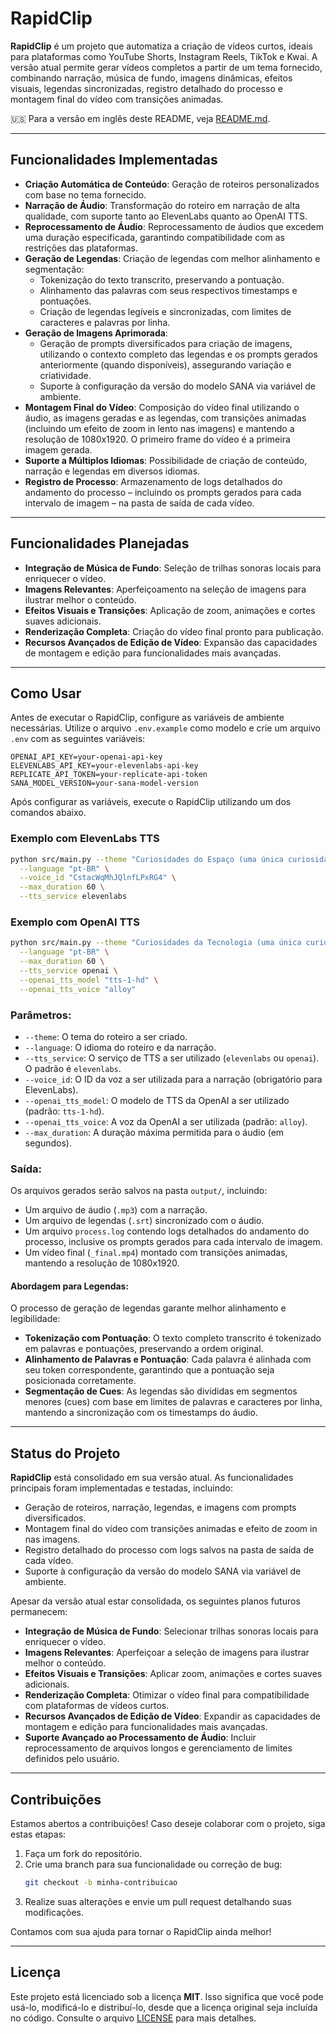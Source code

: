 # **RapidClip**

**RapidClip** é um projeto que automatiza a criação de vídeos curtos, ideais para plataformas como YouTube Shorts, Instagram Reels, TikTok e Kwai. A versão atual permite gerar vídeos completos a partir de um tema fornecido, combinando narração, música de fundo, imagens dinâmicas, efeitos visuais, legendas sincronizadas, registro detalhado do processo e montagem final do vídeo com transições animadas.

🇺🇸 Para a versão em inglês deste README, veja [README.md](README.md).

---

## **Funcionalidades Implementadas**

- **Criação Automática de Conteúdo**: Geração de roteiros personalizados com base no tema fornecido.
- **Narração de Áudio**: Transformação do roteiro em narração de alta qualidade, com suporte tanto ao ElevenLabs quanto ao OpenAI TTS.
- **Reprocessamento de Áudio**: Reprocessamento de áudios que excedem uma duração especificada, garantindo compatibilidade com as restrições das plataformas.
- **Geração de Legendas**: Criação de legendas com melhor alinhamento e segmentação:
  - Tokenização do texto transcrito, preservando a pontuação.
  - Alinhamento das palavras com seus respectivos timestamps e pontuações.
  - Criação de legendas legíveis e sincronizadas, com limites de caracteres e palavras por linha.
- **Geração de Imagens Aprimorada**:
  - Geração de prompts diversificados para criação de imagens, utilizando o contexto completo das legendas e os prompts gerados anteriormente (quando disponíveis), assegurando variação e criatividade.
  - Suporte à configuração da versão do modelo SANA via variável de ambiente.
- **Montagem Final do Vídeo**: Composição do vídeo final utilizando o áudio, as imagens geradas e as legendas, com transições animadas (incluindo um efeito de zoom in lento nas imagens) e mantendo a resolução de 1080x1920. O primeiro frame do vídeo é a primeira imagem gerada.
- **Suporte a Múltiplos Idiomas**: Possibilidade de criação de conteúdo, narração e legendas em diversos idiomas.
- **Registro de Processo**: Armazenamento de logs detalhados do andamento do processo – incluindo os prompts gerados para cada intervalo de imagem – na pasta de saída de cada vídeo.

---

## **Funcionalidades Planejadas**

- **Integração de Música de Fundo**: Seleção de trilhas sonoras locais para enriquecer o vídeo.
- **Imagens Relevantes**: Aperfeiçoamento na seleção de imagens para ilustrar melhor o conteúdo.
- **Efeitos Visuais e Transições**: Aplicação de zoom, animações e cortes suaves adicionais.
- **Renderização Completa**: Criação do vídeo final pronto para publicação.
- **Recursos Avançados de Edição de Vídeo**: Expansão das capacidades de montagem e edição para funcionalidades mais avançadas.

---

## **Como Usar**

Antes de executar o RapidClip, configure as variáveis de ambiente necessárias. Utilize o arquivo `.env.example` como modelo e crie um arquivo `.env` com as seguintes variáveis:

```plaintext
OPENAI_API_KEY=your-openai-api-key
ELEVENLABS_API_KEY=your-elevenlabs-api-key
REPLICATE_API_TOKEN=your-replicate-api-token
SANA_MODEL_VERSION=your-sana-model-version
```

Após configurar as variáveis, execute o RapidClip utilizando um dos comandos abaixo.

### Exemplo com ElevenLabs TTS

```bash
python src/main.py --theme "Curiosidades do Espaço (uma única curiosidade)" \
  --language "pt-BR" \
  --voice_id "CstacWqMhJQlnfLPxRG4" \
  --max_duration 60 \
  --tts_service elevenlabs
```

### Exemplo com OpenAI TTS

```bash
python src/main.py --theme "Curiosidades da Tecnologia (uma única curiosidade)" \
  --language "pt-BR" \
  --max_duration 60 \
  --tts_service openai \
  --openai_tts_model "tts-1-hd" \
  --openai_tts_voice "alloy"
```

### Parâmetros:
- `--theme`: O tema do roteiro a ser criado.
- `--language`: O idioma do roteiro e da narração.
- `--tts_service`: O serviço de TTS a ser utilizado (`elevenlabs` ou `openai`). O padrão é `elevenlabs`.
- `--voice_id`: O ID da voz a ser utilizada para a narração (obrigatório para ElevenLabs).
- `--openai_tts_model`: O modelo de TTS da OpenAI a ser utilizado (padrão: `tts-1-hd`).
- `--openai_tts_voice`: A voz da OpenAI a ser utilizada (padrão: `alloy`).
- `--max_duration`: A duração máxima permitida para o áudio (em segundos).

### Saída:
Os arquivos gerados serão salvos na pasta `output/`, incluindo:
- Um arquivo de áudio (`.mp3`) com a narração.
- Um arquivo de legendas (`.srt`) sincronizado com o áudio.
- Um arquivo `process.log` contendo logs detalhados do andamento do processo, inclusive os prompts gerados para cada intervalo de imagem.
- Um vídeo final (`_final.mp4`) montado com transições animadas, mantendo a resolução de 1080x1920.

#### Abordagem para Legendas:
O processo de geração de legendas garante melhor alinhamento e legibilidade:
- **Tokenização com Pontuação**: O texto completo transcrito é tokenizado em palavras e pontuações, preservando a ordem original.
- **Alinhamento de Palavras e Pontuação**: Cada palavra é alinhada com seu token correspondente, garantindo que a pontuação seja posicionada corretamente.
- **Segmentação de Cues**: As legendas são divididas em segmentos menores (cues) com base em limites de palavras e caracteres por linha, mantendo a sincronização com os timestamps do áudio.

---

## **Status do Projeto**

**RapidClip** está consolidado em sua versão atual. As funcionalidades principais foram implementadas e testadas, incluindo:
- Geração de roteiros, narração, legendas, e imagens com prompts diversificados.
- Montagem final do vídeo com transições animadas e efeito de zoom in nas imagens.
- Registro detalhado do processo com logs salvos na pasta de saída de cada vídeo.
- Suporte à configuração da versão do modelo SANA via variável de ambiente.

Apesar da versão atual estar consolidada, os seguintes planos futuros permanecem:

- **Integração de Música de Fundo**: Selecionar trilhas sonoras locais para enriquecer o vídeo.
- **Imagens Relevantes**: Aperfeiçoar a seleção de imagens para ilustrar melhor o conteúdo.
- **Efeitos Visuais e Transições**: Aplicar zoom, animações e cortes suaves adicionais.
- **Renderização Completa**: Otimizar o vídeo final para compatibilidade com plataformas de vídeos curtos.
- **Recursos Avançados de Edição de Vídeo**: Expandir as capacidades de montagem e edição para funcionalidades mais avançadas.
- **Suporte Avançado ao Processamento de Áudio**: Incluir reprocessamento de arquivos longos e gerenciamento de limites definidos pelo usuário.

---

## **Contribuições**

Estamos abertos a contribuições! Caso deseje colaborar com o projeto, siga estas etapas:

1. Faça um fork do repositório.
2. Crie uma branch para sua funcionalidade ou correção de bug:
   ```bash
   git checkout -b minha-contribuicao
   ```
3. Realize suas alterações e envie um pull request detalhando suas modificações.

Contamos com sua ajuda para tornar o RapidClip ainda melhor!

---

## **Licença**

Este projeto está licenciado sob a licença **MIT**. Isso significa que você pode usá-lo, modificá-lo e distribuí-lo, desde que a licença original seja incluída no código. Consulte o arquivo [LICENSE](LICENSE) para mais detalhes.